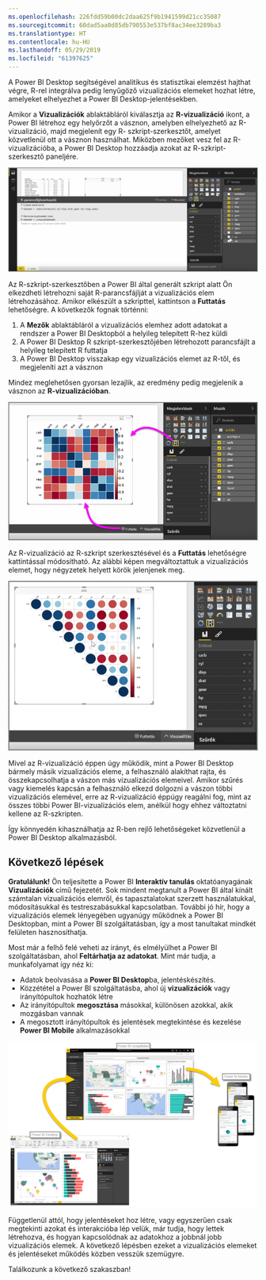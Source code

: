 ```yaml
---
ms.openlocfilehash: 226fdd59b00dc2daa625f9b1941599d21cc35087
ms.sourcegitcommit: 60dad5aa0d85db790553e537bf8ac34ee3289ba3
ms.translationtype: HT
ms.contentlocale: hu-HU
ms.lasthandoff: 05/29/2019
ms.locfileid: "61397625"
---
```

A Power BI Desktop segítségével analitikus és statisztikai elemzést hajthat végre, R-rel integrálva pedig lenyűgöző vizualizációs elemeket hozhat létre, amelyeket elhelyezhet a Power BI Desktop-jelentésekben.

Amikor a **Vizualizációk** ablaktábláról kiválasztja az **R-vizualizáció** ikont, a Power BI létrehoz egy helyőrzőt a vásznon, amelyben elhelyezhető az R-vizualizáció, majd megjelenít egy R- szkript-szerkesztőt, amelyet közvetlenül ott a vásznon használhat. Miközben mezőket vesz fel az R-vizualizációba, a Power BI Desktop hozzáadja azokat az R-szkript-szerkesztő paneljére.

![](media/3-11h-r-visual-integration/3-11h_1.png)

Az R-szkript-szerkesztőben a Power BI által generált szkript alatt Ön elkezdheti létrehozni saját R-parancsfájlját a vizualizációs elem létrehozásához. Amikor elkészült a szkripttel, kattintson a **Futtatás** lehetőségre. A következők fognak történni:

1. A **Mezők** ablaktábláról a vizualizációs elemhez adott adatokat a rendszer a Power BI Desktopból a helyileg telepített R-hez küldi
2. A Power BI Desktop R szkript-szerkesztőjében létrehozott parancsfájlt a helyileg telepített R futtatja
3. A Power BI Desktop visszakap egy vizualizációs elemet az R-től, és megjeleníti azt a vásznon

Mindez meglehetősen gyorsan lezajlik, az eredmény pedig megjelenik a vásznon az **R-vizualizációban**.

![](media/3-11h-r-visual-integration/3-11h_2.png)

Az R-vizualizáció az R-szkript szerkesztésével és a **Futtatás** lehetőségre kattintással módosítható. Az alábbi képen megváltoztattuk a vizualizációs elemet, hogy négyzetek helyett körök jelenjenek meg.

![](media/3-11h-r-visual-integration/3-11h_3.png)

Mivel az R-vizualizáció éppen úgy működik, mint a Power BI Desktop bármely másik vizualizációs eleme, a felhasználó alakíthat rajta, és összekapcsolhatja a vászon más vizualizációs elemeivel. Amikor szűrés vagy kiemelés kapcsán a felhasználó elkezd dolgozni a vászon többi vizualizációs elemével, erre az R-vizualizáció éppúgy reagálni fog, mint az összes többi Power BI-vizualizációs elem, anélkül hogy ehhez változtatni kellene az R-szkripten.

Így könnyedén kihasználhatja az R-ben rejlő lehetőségeket közvetlenül a Power BI Desktop alkalmazásból.

## <a name="next-steps"></a>Következő lépések
**Gratulálunk!** Ön teljesítette a Power BI **Interaktív tanulás** oktatóanyagának **Vizualizációk** című fejezetét. Sok mindent megtanult a Power BI által kínált számtalan vizualizációs elemről, és tapasztalatokat szerzett használatukkal, módosításukkal és testreszabásukkal kapcsolatban. További jó hír, hogy a vizualizációs elemek lényegében ugyanúgy működnek a Power BI Desktopban, mint a Power BI szolgáltatásban, így a most tanultakat mindkét felületen hasznosíthatja.

Most már a felhő felé veheti az irányt, és elmélyülhet a Power BI szolgáltatásban, ahol **Feltárhatja az adatokat**. Mint már tudja, a munkafolyamat így néz ki:

* Adatok beolvasása a **Power BI Desktop**ba, jelentéskészítés.
* Közzététel a Power BI szolgáltatásba, ahol új **vizualizációk** vagy irányítópultok hozhatók létre
* Az irányítópultok **megosztása** másokkal, különösen azokkal, akik mozgásban vannak
* A megosztott irányítópultok és jelentések megtekintése és kezelése **Power BI Mobile** alkalmazásokkal

![](media/3-11h-r-visual-integration/c0a1_1.png)

Függetlenül attól, hogy jelentéseket hoz létre, vagy egyszerűen csak megtekinti azokat és interakcióba lép velük, már tudja, hogy lettek létrehozva, és hogyan kapcsolódnak az adatokhoz a jobbnál jobb vizualizációs elemek. A következő lépésben ezeket a vizualizációs elemeket és jelentéseket működés közben vesszük szemügyre.

Találkozunk a következő szakaszban!

